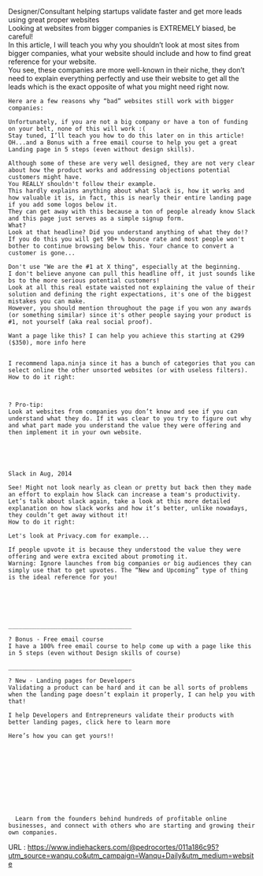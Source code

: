   Designer/Consultant helping startups validate faster and get more leads using great proper websites  
    Looking at websites from bigger companies is EXTREMELY biased, be careful!  
    In this article, I will teach you why you shouldn’t look at most sites from bigger companies, what your website should include and how to find great reference for your website.  
    You see, these companies are more well-known in their niche, they don’t need to explain everything perfectly and use their website to get all the leads which is the exact opposite of what you might need right now.  
      
    Here are a few reasons why “bad” websites still work with bigger companies:  
      
    Unfortunately, if you are not a big company or have a ton of funding on your belt, none of this will work :(  
    Stay tuned, I’ll teach you how to do this later on in this article! OH...and a Bonus with a free email course to help you get a great Landing page in 5 steps (even without design skills).  
      
    Although some of these are very well designed, they are not very clear about how the product works and addressing objections potential customers might have.   
    You REALLY shouldn't follow their example.  
    This hardly explains anything about what Slack is, how it works and how valuable it is, in fact, this is nearly their entire landing page if you add some logos below it.  
    They can get away with this because a ton of people already know Slack and this page just serves as a simple signup form.  
    What?  
    Look at that headline? Did you understand anything of what they do!?  
    If you do this you will get 90+ % bounce rate and most people won't bother to continue browsing below this. Your chance to convert a customer is gone...  
      
    Don't use "We are the #1 at X thing", especially at the beginning.   
    I don't believe anyone can pull this headline off, it just sounds like bs to the more serious potential customers!  
    Look at all this real estate waisted not explaining the value of their solution and defining the right expectations, it's one of the biggest mistakes you can make.  
    However, you should mention throughout the page if you won any awards (or something similar) since it's other people saying your product is #1, not yourself (aka real social proof).  
      
    Want a page like this? I can help you achieve this starting at €299 ($350), more info here  
      
      
    I recommend lapa.ninja since it has a bunch of categories that you can select online the other unsorted websites (or with useless filters).  
    How to do it right:  
      
      
      
    ? Pro-tip:  
    Look at websites from companies you don’t know and see if you can understand what they do. If it was clear to you try to figure out why and what part made you understand the value they were offering and then implement it in your own website.  
      
      
      
      
      
    Slack in Aug, 2014  
      
    See! Might not look nearly as clean or pretty but back then they made an effort to explain how Slack can increase a team's productivity.  
    Let’s talk about slack again, take a look at this more detailed explanation on how slack works and how it’s better, unlike nowadays, they couldn’t get away without it!  
    How to do it right:  
      
    Let's look at Privacy.com for example...  
      
    If people upvote it is because they understood the value they were offering and were extra excited about promoting it.  
    Warning: Ignore launches from big companies or big audiences they can simply use that to get upvotes. The “New and Upcoming” type of thing is the ideal reference for you!  
      
      
      
      
      
      
    ___________________________________  
      
    ? Bonus - Free email course  
    I have a 100% free email course to help come up with a page like this in 5 steps (even without Design skills of course)  
      
    ___________________________________  
      
    ? New - Landing pages for Developers  
    Validating a product can be hard and it can be all sorts of problems when the landing page doesn’t explain it properly, I can help you with that!  
       
    I help Developers and Entrepreneurs validate their products with better landing pages, click here to learn more  
      
    Here’s how you can get yours!!  
      
      
      
      
      
      
      
      
    
  
    
      Learn from the founders behind hundreds of profitable online businesses, and connect with others who are starting and growing their own companies.
      
    
  URL : https://www.indiehackers.com/@pedrocortes/011a186c95?utm_source=wanqu.co&utm_campaign=Wanqu+Daily&utm_medium=website